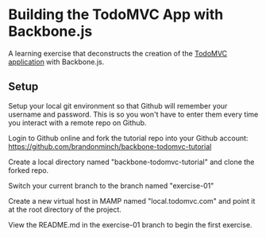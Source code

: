 # Building the TodoMVC App with Backbone.js

A learning exercise that deconstructs the creation of the [TodoMVC application](http://www.todomvc.com) with Backbone.js.

## Setup

Setup your local git environment so that Github will remember your username and password. This is so you won't have to enter them every time you interact with a remote repo on Github.

Login to Github online and fork the tutorial repo into your Github account: https://github.com/brandonminch/backbone-todomvc-tutorial

Create a local directory named "backbone-todomvc-tutorial" and clone the forked repo.

Switch your current branch to the branch named "exercise-01"

Create a new virtual host in MAMP named "local.todomvc.com" and point it at the root directory of the project.

View the README.md in the exercise-01 branch to begin the first exercise.